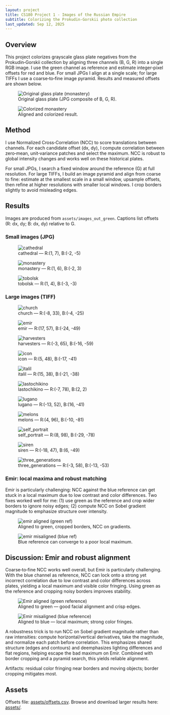 ```yaml
---
layout: project
title: CS180 Project 1 - Images of the Russian Empire
subtitle: Colorizing the Prokudin-Gorskii photo collection
last_updated: Sep 12, 2025
---
```


<section id="overview">
  <h2 id="overview">Overview</h2>
  <p>
    This project colorizes grayscale glass plate negatives from the Prokudin‑Gorskii collection by aligning three channels
    (B, G, R) into a single RGB image. I use the green channel as reference and estimate integer‑pixel offsets for red and blue.
    For small JPGs I align at a single scale; for large TIFFs I use a coarse‑to‑fine image pyramid. Results and measured offsets
    are shown below.
  </p>
  <div class="pair" style="margin-top:10px;">
    <figure>
      <img class="fit" src="./assets/example/monastery.jpg" alt="Original glass plate (monastery)" />
      <figcaption>Original glass plate (JPG composite of B, G, R).</figcaption>
    </figure>
    <figure>
      <img class="fit" src="./assets/example/monastery_aligned.jpg" alt="Colorized monastery" />
      <figcaption>Aligned and colorized result.</figcaption>
    </figure>
  </div>
</section>

<section id="method">
  <h2 id="method">Method</h2>
  <p>
    I use Normalized Cross‑Correlation (NCC) to score translations between channels. For each candidate offset (dx, dy), I compute
    correlation between zero‑mean, unit‑variance patches and select the maximum. NCC is robust to global intensity changes and
    works well on these historical plates.
  </p>
  <p>
    For small JPGs, I search a fixed window around the reference (G) at full resolution. For large TIFFs, I build an image pyramid
    and align from coarse to fine: estimate at the smallest scale in a small window, upsample offsets, then refine at higher
    resolutions with smaller local windows. I crop borders slightly to avoid misleading edges.
  </p>
  
</section>

<section id="results">
  <h2 id="results">Results</h2>
  <p class="muted">Images are produced from <code>assets/images_out_green</code>. Captions list offsets (R: dx, dy; B: dx, dy) relative to G.</p>

  <h3 id="small">Small images (JPG)</h3>
  <section class="grid grid-2">
    <article class="card"><figure>
      <img class="fit" src="./assets/images_out_green/cathedral_aligned.jpg" alt="cathedral" />
      <figcaption>cathedral — R:(1, 7), B:(-2, -5)</figcaption>
    </figure></article>
    <article class="card"><figure>
      <img class="fit" src="./assets/images_out_green/monastery_aligned.jpg" alt="monastery" />
      <figcaption>monastery — R:(1, 6), B:(-2, 3)</figcaption>
    </figure></article>
    <article class="card"><figure>
      <img class="fit" src="./assets/images_out_green/tobolsk_aligned.jpg" alt="tobolsk" />
      <figcaption>tobolsk — R:(1, 4), B:(-3, -3)</figcaption>
    </figure></article>
  </section>

  <h3 id="large">Large images (TIFF)</h3>
  <section class="grid grid-2">
    <article class="card"><figure>
      <img class="fit" src="./assets/images_out_green/church_aligned.jpg" alt="church" />
      <figcaption>church — R:(-8, 33), B:(-4, -25)</figcaption>
    </figure></article>
    <article class="card"><figure>
      <img class="fit" src="./assets/images_out_green/emir_aligned.jpg" alt="emir" />
      <figcaption>emir — R:(17, 57), B:(-24, -49)</figcaption>
    </figure></article>
    <article class="card"><figure>
      <img class="fit" src="./assets/images_out_green/harvesters_aligned.jpg" alt="harvesters" />
      <figcaption>harvesters — R:(-3, 65), B:(-16, -59)</figcaption>
    </figure></article>
    <article class="card"><figure>
      <img class="fit" src="./assets/images_out_green/icon_aligned.jpg" alt="icon" />
      <figcaption>icon — R:(5, 48), B:(-17, -41)</figcaption>
    </figure></article>
    <article class="card"><figure>
      <img class="fit" src="./assets/images_out_green/italil_aligned.jpg" alt="italil" />
      <figcaption>italil — R:(15, 38), B:(-21, -38)</figcaption>
    </figure></article>
    <article class="card"><figure>
      <img class="fit" src="./assets/images_out_green/lastochikino_aligned.jpg" alt="lastochikino" />
      <figcaption>lastochikino — R:(-7, 78), B:(2, 2)</figcaption>
    </figure></article>
    <article class="card"><figure>
      <img class="fit" src="./assets/images_out_green/lugano_aligned.jpg" alt="lugano" />
      <figcaption>lugano — R:(-13, 52), B:(16, -41)</figcaption>
    </figure></article>
    <article class="card"><figure>
      <img class="fit" src="./assets/images_out_green/melons_aligned.jpg" alt="melons" />
      <figcaption>melons — R:(4, 96), B:(-10, -81)</figcaption>
    </figure></article>
    <article class="card"><figure>
      <img class="fit" src="./assets/images_out_green/self_portrait_aligned.jpg" alt="self_portrait" />
      <figcaption>self_portrait — R:(8, 98), B:(-29, -78)</figcaption>
    </figure></article>
    <article class="card"><figure>
      <img class="fit" src="./assets/images_out_green/siren_aligned.jpg" alt="siren" />
      <figcaption>siren — R:(-18, 47), B:(6, -49)</figcaption>
    </figure></article>
    <article class="card"><figure>
      <img class="fit" src="./assets/images_out_green/three_generations_aligned.jpg" alt="three_generations" />
      <figcaption>three_generations — R:(-3, 58), B:(-13, -53)</figcaption>
    </figure></article>
  </section>

  <section>
    <h3 id="emir-note">Emir: local maxima and robust matching</h3>
    <p>
      Emir is particularly challenging: NCC against the blue reference can get stuck in a local maximum due to low contrast and
      color differences. Two fixes worked well for me: (1) use green as the reference and crop wider borders to ignore noisy edges;
      (2) compute NCC on Sobel gradient magnitude to emphasize structure over intensity.
    </p>
    <div class="pair">
      <figure>
        <div class="crop zoom2"><img src="./assets/images_out_green/emir_aligned.jpg" alt="emir aligned (green ref)" /></div>
        <figcaption>Aligned to green, cropped borders, NCC on gradients.</figcaption>
      </figure>
      <figure>
        <div class="crop zoom2"><img src="./assets/emir_out_blue.jpg" alt="emir misaligned (blue ref)" /></div>
        <figcaption>Blue reference can converge to a poor local maximum.</figcaption>
      </figure>
    </div>
  </section>

</section>

<section id="discussion">
  <h2 id="discussion">Discussion: Emir and robust alignment</h2>
  <p>
    Coarse‑to‑fine NCC works well overall, but Emir is particularly challenging. With the blue channel as reference, NCC can lock
    onto a strong yet incorrect correlation due to low contrast and color differences across plates, yielding a local maximum and
    visible color fringing. Using green as the reference and cropping noisy borders improves stability.
  </p>
  <div class="pair" style="margin-top:10px;">
    <figure>
      <img class="fit" src="./assets/emir/emir_aligned.jpg" alt="Emir aligned (green reference)" />
      <figcaption>Aligned to green — good facial alignment and crisp edges.</figcaption>
    </figure>
    <figure>
      <img class="fit" src="./assets/emir/emir_out_blue.jpg" alt="Emir misaligned (blue reference)" />
      <figcaption>Aligned to blue — local maximum; strong color fringes.</figcaption>
    </figure>
  </div>
  <p>
    A robustness trick is to run NCC on Sobel gradient magnitude rather than raw intensities: compute horizontal/vertical
    derivatives, take the magnitude, and normalize each patch before correlation. This emphasizes shared structure (edges and
    contours) and deemphasizes lighting differences and flat regions, helping escape the bad maximum on Emir. Combined with border
    cropping and a pyramid search, this yields reliable alignment.
  </p>
  <p class="muted">Artifacts: residual color fringing near borders and moving objects; border cropping mitigates most.</p>
</section>

<section id="assets">
  <h2 id="assets">Assets</h2>
  <p>
    Offsets file: <a href="./assets/offsets.csv">assets/offsets.csv</a>. Browse and download larger results here: <a href="./assets/">assets/</a>.
  </p>
</section>
